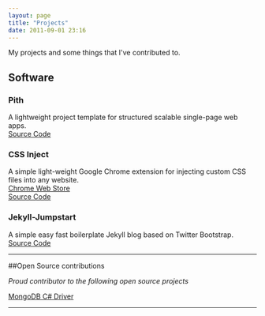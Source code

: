 ```yaml
---
layout: page
title: "Projects"
date: 2011-09-01 23:16
---
```


My projects and some things that I've contributed to.

## Software   

### Pith
A lightweight project template for structured scalable single-page web apps.   
[Source Code](https://github.com/sym3tri/pith)

### CSS Inject

A simple light-weight Google Chrome extension for injecting custom CSS files into any website.   
[Chrome Web Store](https://chrome.google.com/webstore/detail/fmiohbdblcemacakpnoinjmcelddpjbg)   
[Source Code](https://github.com/sym3tri/CSS-Inject)

### Jekyll-Jumpstart

A simple easy fast boilerplate Jekyll blog based on Twitter Bootstrap.   
[Source Code](https://github.com/sym3tri/jekyll-jumpstart)


* * *

##Open Source contributions

*Proud contributor to the following open source projects*

[MongoDB C# Driver](https://github.com/mongodb/mongo-csharp-driver)


* * *


